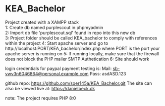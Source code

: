 # KEA_Bachelor

Project created with a XAMPP stack  
1: Create db named purplescout in phpmyadmin  
2: Import db file 'purplescout.sql' found in repo into this new db  
3: Project folder should be called KEA_bachelor to comply with references within the project
4: Start apache server and go to http://localhost:PORT/KEA_bachelor/index.php where PORT is the port your apache server is running on
5: If running locally, make sure that the firewall does not block the PHP mailer SMTP Authetication
6: Site should work

login credentials for paypal payment testing is:
Mail: sb-vwv3n6046864@personal.example.com
Pass: asdASD.123

github repo: https://github.com/soer145a/KEA_Bachelor.git
The site can also be viewed live at: https://danielbeck.dk

note: The project requires PHP 8:0
